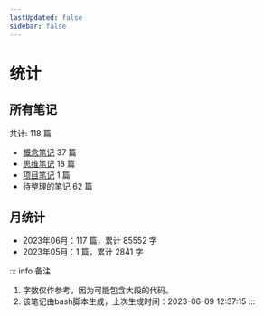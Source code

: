 ```yaml
---
lastUpdated: false
sidebar: false
---
```


# 统计

## 所有笔记

共计: 118 篇
- [概念笔记](../list-concept/1.md) 37 篇
- [思维笔记](../list-thought/1.md) 18 篇
- [项目笔记](../list-projects/1.md) 1 篇
- 待整理的笔记 62 篇

## 月统计

- 2023年06月：117 篇，累计 85552 字
- 2023年05月：1 篇，累计 2841 字

::: info 备注
1. 字数仅作参考，因为可能包含大段的代码。
2. 该笔记由bash脚本生成，上次生成时间：2023-06-09 12:37:15
:::
